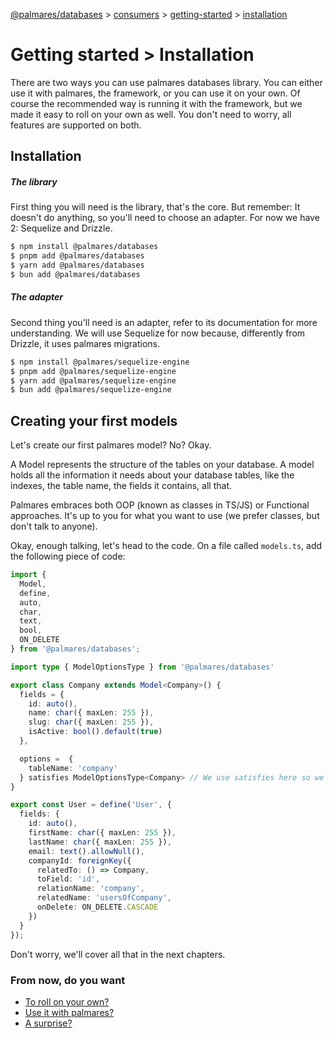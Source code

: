 [@palmares/databases](https://github.com/palmaresHQ/palmares/blob/model-fields-new-api/packages/databases/docs/introduction.md) >
[consumers](https://github.com/palmaresHQ/palmares/blob/model-fields-new-api/packages/databases/docs/consumers/summary.md) >
[getting-started](https://github.com/palmaresHQ/palmares/blob/model-fields-new-api/packages/databases/docs/consumers/getting-started/summary.md) >
[installation](https://github.com/palmaresHQ/palmares/blob/model-fields-new-api/packages/databases/docs/consumers/getting-started/installation.md)

# Getting started > Installation

There are two ways you can use palmares databases library. You can either use it with palmares, the framework, or you can use it on your own. Of course the recommended way is running it with the framework, but we made it easy to roll on your own as well. You don't need to worry, all features are supported on both.

## Installation

##### The library

First thing you will need is the library, that's the core. But remember: It doesn't do anything, so you'll need to choose an adapter. For now we have 2: Sequelize and Drizzle.

```sh
$ npm install @palmares/databases
$ pnpm add @palmares/databases
$ yarn add @palmares/databases
$ bun add @palmares/databases
```

##### The adapter

Second thing you'll need is an adapter, refer to its documentation for more understanding. We will use Sequelize for now because, differently from Drizzle, it uses palmares migrations.

```sh
$ npm install @palmares/sequelize-engine
$ pnpm add @palmares/sequelize-engine
$ yarn add @palmares/sequelize-engine
$ bun add @palmares/sequelize-engine
```

## Creating your first models

Let's create our first palmares model? No? Okay.

A Model represents the structure of the tables on your database. A model holds all the information it needs about your database tables, like the indexes, the table name, the fields it contains, all that.

Palmares embraces both OOP (known as classes in TS/JS) or Functional approaches. It's up to you for what you want to use (we prefer classes, but don't talk to anyone).

Okay, enough talking, let's head to the code. On a file called `models.ts`, add the following piece of code:

```ts
import {
  Model,
  define,
  auto,
  char,
  text,
  bool,
  ON_DELETE
} from '@palmares/databases';

import type { ModelOptionsType } from '@palmares/databases'

export class Company extends Model<Company>() {
  fields = {
    id: auto(),
    name: char({ maxLen: 255 }),
    slug: char({ maxLen: 255 }),
    isActive: bool().default(true)
  },

  options =  {
    tableName: 'company'
  } satisfies ModelOptionsType<Company> // We use satisfies here so we can still infer and you don't lose intellisense.
}

export const User = define('User', {
  fields: {
    id: auto(),
    firstName: char({ maxLen: 255 }),
    lastName: char({ maxLen: 255 }),
    email: text().allowNull(),
    companyId: foreignKey({
      relatedTo: () => Company,
      toField: 'id',
      relationName: 'company',
      relatedName: 'usersOfCompany',
      onDelete: ON_DELETE.CASCADE
    })
  }
});
```

Don't worry, we'll cover all that in the next chapters.

### From now, do you want

- [To roll on your own?](https://github.com/palmaresHQ/palmares/blob/model-fields-new-api/packages/databases/docs/consumers/getting-started/on-your-own.md)
- [Use it with palmares?](https://github.com/palmaresHQ/palmares/blob/model-fields-new-api/packages/databases/docs/consumers/getting-started/with-palmares.md)
- [A surprise?](https://youtu.be/dQw4w9WgXcQ?si=20-qoQjs8RyZaTZ7)
